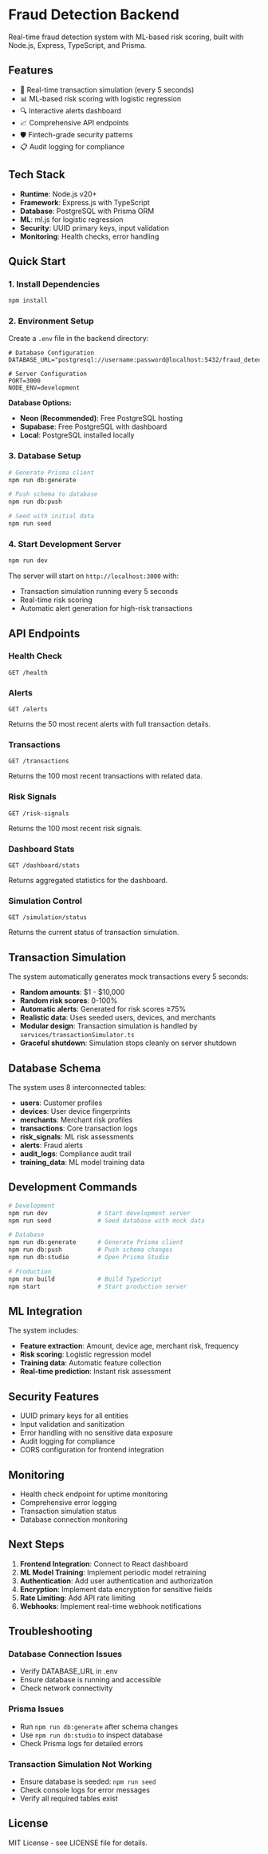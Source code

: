 # Fraud Detection Backend

Real-time fraud detection system with ML-based risk scoring, built with Node.js, Express, TypeScript, and Prisma.

## Features

- 🚨 Real-time transaction simulation (every 5 seconds)
- 📊 ML-based risk scoring with logistic regression
- 🔍 Interactive alerts dashboard
- 📈 Comprehensive API endpoints
- 🛡️ Fintech-grade security patterns
- 📋 Audit logging for compliance

## Tech Stack

- **Runtime**: Node.js v20+
- **Framework**: Express.js with TypeScript
- **Database**: PostgreSQL with Prisma ORM
- **ML**: ml.js for logistic regression
- **Security**: UUID primary keys, input validation
- **Monitoring**: Health checks, error handling

## Quick Start

### 1. Install Dependencies

```bash
npm install
```

### 2. Environment Setup

Create a `.env` file in the backend directory:

```env
# Database Configuration
DATABASE_URL="postgresql://username:password@localhost:5432/fraud_detection"

# Server Configuration
PORT=3000
NODE_ENV=development
```

**Database Options:**
- **Neon (Recommended)**: Free PostgreSQL hosting
- **Supabase**: Free PostgreSQL with dashboard
- **Local**: PostgreSQL installed locally

### 3. Database Setup

```bash
# Generate Prisma client
npm run db:generate

# Push schema to database
npm run db:push

# Seed with initial data
npm run seed
```

### 4. Start Development Server

```bash
npm run dev
```

The server will start on `http://localhost:3000` with:
- Transaction simulation running every 5 seconds
- Real-time risk scoring
- Automatic alert generation for high-risk transactions

## API Endpoints

### Health Check
```
GET /health
```

### Alerts
```
GET /alerts
```
Returns the 50 most recent alerts with full transaction details.

### Transactions
```
GET /transactions
```
Returns the 100 most recent transactions with related data.

### Risk Signals
```
GET /risk-signals
```
Returns the 100 most recent risk signals.

### Dashboard Stats
```
GET /dashboard/stats
```
Returns aggregated statistics for the dashboard.

### Simulation Control
```
GET /simulation/status
```
Returns the current status of transaction simulation.

## Transaction Simulation

The system automatically generates mock transactions every 5 seconds:

- **Random amounts**: $1 - $10,000
- **Random risk scores**: 0-100%
- **Automatic alerts**: Generated for risk scores ≥75%
- **Realistic data**: Uses seeded users, devices, and merchants
- **Modular design**: Transaction simulation is handled by `services/transactionSimulator.ts`
- **Graceful shutdown**: Simulation stops cleanly on server shutdown

## Database Schema

The system uses 8 interconnected tables:

- **users**: Customer profiles
- **devices**: User device fingerprints
- **merchants**: Merchant risk profiles
- **transactions**: Core transaction logs
- **risk_signals**: ML risk assessments
- **alerts**: Fraud alerts
- **audit_logs**: Compliance audit trail
- **training_data**: ML model training data

## Development Commands

```bash
# Development
npm run dev              # Start development server
npm run seed             # Seed database with mock data

# Database
npm run db:generate      # Generate Prisma client
npm run db:push          # Push schema changes
npm run db:studio        # Open Prisma Studio

# Production
npm run build            # Build TypeScript
npm start                # Start production server
```

## ML Integration

The system includes:
- **Feature extraction**: Amount, device age, merchant risk, frequency
- **Risk scoring**: Logistic regression model
- **Training data**: Automatic feature collection
- **Real-time prediction**: Instant risk assessment

## Security Features

- UUID primary keys for all entities
- Input validation and sanitization
- Error handling with no sensitive data exposure
- Audit logging for compliance
- CORS configuration for frontend integration

## Monitoring

- Health check endpoint for uptime monitoring
- Comprehensive error logging
- Transaction simulation status
- Database connection monitoring

## Next Steps

1. **Frontend Integration**: Connect to React dashboard
2. **ML Model Training**: Implement periodic model retraining
3. **Authentication**: Add user authentication and authorization
4. **Encryption**: Implement data encryption for sensitive fields
5. **Rate Limiting**: Add API rate limiting
6. **Webhooks**: Implement real-time webhook notifications

## Troubleshooting

### Database Connection Issues
- Verify DATABASE_URL in .env
- Ensure database is running and accessible
- Check network connectivity

### Prisma Issues
- Run `npm run db:generate` after schema changes
- Use `npm run db:studio` to inspect database
- Check Prisma logs for detailed errors

### Transaction Simulation Not Working
- Ensure database is seeded: `npm run seed`
- Check console logs for error messages
- Verify all required tables exist

## License

MIT License - see LICENSE file for details. 